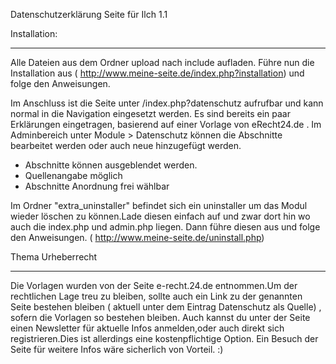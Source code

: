 Datenschutzerklärung Seite für Ilch 1.1

Installation:
______________________

Alle Dateien aus dem Ordner upload nach include aufladen.
Führe nun die Installation aus ( http://www.meine-seite.de/index.php?installation) und folge den Anweisungen.

Im Anschluss ist die Seite unter /index.php?datenschutz aufrufbar und kann normal in die Navigation eingesetzt werden.
Es sind bereits ein paar Erklärungen eingetragen, basierend auf einer Vorlage von eRecht24.de .
Im Adminbereich unter Module > Datenschutz können die Abschnitte bearbeitet werden oder auch neue hinzugefügt werden.

- Abschnitte können ausgeblendet werden.
- Quellenangabe möglich
- Abschnitte Anordnung frei wählbar

Im Ordner "extra_uninstaller" befindet sich ein uninstaller um das Modul wieder löschen zu können.Lade diesen einfach auf und zwar dort hin wo auch die index.php und admin.php liegen.
Dann führe diesen aus und folge den Anweisungen. ( http://www.meine-seite.de/uninstall.php)


Thema Urheberrecht
____________________

Die Vorlagen wurden von der Seite e-recht.24.de entnommen.Um der rechtlichen Lage treu zu bleiben, sollte auch ein Link zu der genannten Seite bestehen bleiben ( aktuell unter dem Eintrag Datenschutz als Quelle) , sofern die Vorlagen so bestehen bleiben.
Auch kannst du unter der Seite einen Newsletter für aktuelle Infos anmelden,oder auch direkt sich registrieren.Dies ist allerdings eine kostenpflichtige Option.
Ein Besuch der Seite für weitere Infos wäre sicherlich von Vorteil. :)